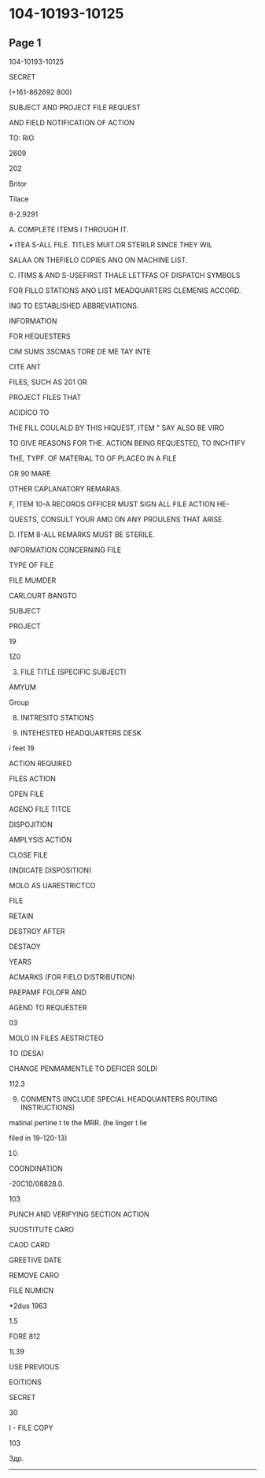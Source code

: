# 104-10193-10125

## Page 1

104-10193-10125

SECRET

(+161-862692 800)

SUBJECT AND PROJECT FILE REQUEST

AND FIELD NOTIFICATION OF ACTION

TO: RIO

2609

202

Britor

Tilace

8-2.9291

A. COMPLETE ITEMS I THROUGH IT.

• ITEA S-ALL FILE. TITLES MUIT.OR STERILR SINCE THEY WIL

SALAA ON THEFIELO COPIES ANO ON MACHINE LIST.

C. ITIMS & AND S-USEFIRST THALE LETTFAS OF DISPATCH SYMBOLS

FOR FILLO STATIONS ANO LIST MEADQUARTERS CLEMENIS ACCORD.

ING TO ESTABLISHED ABBREVIATIONS.

INFORMATION

FOR HEQUESTERS

CIM SUMS 3SCMAS TORE DE ME TAY INTE

CITE ANT

FILES, SUCH AS 201 OR

PROJECT FILES THAT

ACIDICO TO

THE FILL COULALD BY THIS HIQUEST, ITEM " SAY ALSO BE VIRO

TO GIVE REASONS FOR THE. ACTION BEING REQUESTED, TO INCHTIFY

THE, TYPF. OF MATERIAL TO OF PLACEO IN A FILE

OR 90 MARE

OTHER CAPLANATORY REMARAS.

F, ITEM 10-A RECOROS OFFICER MUST SIGN ALL FILE ACTION HE-

QUESTS, CONSULT YOUR AMO ON ANY PROULENS THAT ARISE.

D. ITEM 8-ALL REMARKS MUST BE STERILE.

INFORMATION CONCERNING FILE

TYPE OF FILE

FILE MUMDER

CARLOURT BANGTO

SUBJECT

PROJECT

19

1Z0

3. FILE TITLE (SPECIFIC SUBJECTI

AMYUM

Group

8. INITRESITO STATIONS

5. INTEHESTED HEADQUARTERS DESK

i feet 19

ACTION REQUIRED

FILES ACTION

OPEN FILE

AGENO FILE TITCE

DISPOJITION

AMPLYSIS ACTIÓN

CLOSE FILE

(INDICATE DISPOSITION)

MOLO AS UARESTRICTCO

FILE

RETAIN

DESTROY AFTER

DESTAOY

YEARS

ACMARKS (FOR FIELO DISTRIBUTION)

PAEPAMF FOLOFR AND

AGEND TO REQUESTER

03

MOLO IN FILES AESTRICTEO

TO (DESA)

CHANGE PENMAMENTLE TO DEFICER SOLDI

112.3

9. CONMENTS (INCLUDE SPECIAL HEADQUANTERS ROUTING INSTRUCTIONS)

matinal pertine t te the MRR. (he linger t lie

filed in 19-120-13)

10.

COONDINATION

-20C10/08828.0.

103

PUNCH AND VERIFYING SECTION ACTION

SUOSTITUTE CARO

CAOD CARD

GREETIVE DATE

REMOVE CARO

FILE NUMICN

*2dus 1963

1.5

FORE 812

1L39

USE PREVIOUS

EOITIONS

SECRET

30

I - FILE COPY

103

Здр.

---

